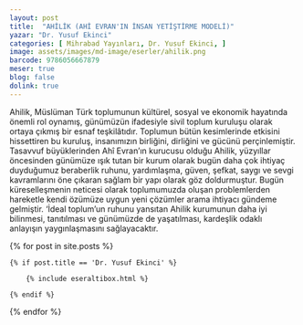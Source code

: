 ```yaml
---
layout: post
title:  "AHİLİK (AHİ EVRAN'IN İNSAN YETİŞTİRME MODELİ)"
yazar: "Dr. Yusuf Ekinci"
categories: [ Mihrabad Yayınları, Dr. Yusuf Ekinci, ]
image: assets/images/md-image/eserler/ahilik.png
barcode: 9786056667879
meser: true
blog: false
dolink: true
---
```


Ahilik, Müslüman Türk toplumunun kültürel, sosyal ve ekonomik hayatında önemli rol oynamış, günümüzün ifadesiyle sivil toplum kuruluşu olarak ortaya çıkmış bir esnaf teşkilâtıdır. Toplumun bütün kesimlerinde etkisini hissettiren bu kuruluş, insanımızın birliğini, dirliğini ve gücünü perçinlemiştir.
Tasavvuf büyüklerinden Ahî Evran’ın kurucusu olduğu Ahilik, yüzyıllar öncesinden günümüze ışık tutan bir kurum olarak bugün daha çok ihtiyaç duyduğumuz beraberlik ruhunu, yardımlaşma, güven, şefkat, saygı ve sevgi kavramlarını öne çıkaran sağlam bir yapı olarak göz doldurmuştur.
Bugün küreselleşmenin neticesi olarak toplumumuzda oluşan problemlerden hareketle kendi özümüze uygun yeni çözümler arama ihtiyacı gündeme gelmiştir. ‘İdeal toplum’un ruhunu yansıtan Ahilik kurumunun daha iyi bilinmesi, tanıtılması ve günümüzde de yaşatılması, kardeşlik odaklı anlayışın yaygınlaşmasını sağlayacaktır.



{% for post in site.posts %}

    {% if post.title == 'Dr. Yusuf Ekinci' %}

        {% include eseraltibox.html %}

    {% endif %}

{% endfor %}
